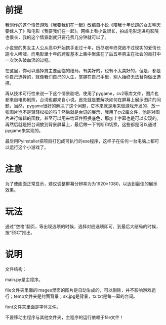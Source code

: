 

# **前提**

我创作的这个情景游戏《我要我们在一起》改编自小说《陪我十年长跑的女友明天要嫁人了》和电影《我要我们在一起》。网络上看小说很长，拍成电影走进电影院也很长，我的这个情景剧就只要花费几分钟就可以了。

小说里的男女主人公从高中开始携手走过十年，历尽艰辛终究敌不过现实的爱情长跑令人唏嘘，而电影里十年的跨度基本上集中聚焦在了后五年男主在社会的毒打中一次次头破血流的过程。

在这里，你可以选择男主要面临的结局，有美好的，也有不太美好的，但是，都是你自己选择的，就像我们自己的人生，掌握在自己手里，别人始终无法替你做出选择。

再从技术可行性来说一下这个情景剧吧，使用了pygame，cv2等库文件，图片也都来自电影剧照，台词也都来自小说。首先就是要解决如何在屏幕上展示图片的问题，当然，pygame很好的解决了这个问题，它本来就是用来做游戏开发的，放一张图片岂不是轻轻松松的吗？然后就是台词的展示，我用了cv2库文件，他是对图片进行编辑的函数，甚至可以用来给证件照换底色，那加上字幕也是可以实现的。再然后就是把台词放到背景屏幕上，最后做一下判断和切换，这些都是可以通过pygame来实现的。

最后用Pyinstaller把项目打包成可执行的exe程序，这样子在任何一台电脑上都可以运行这个小游戏了。

# 注意

为了使画面正常显示，建议调整屏幕分辨率为为1920×1080，以达到最佳的展示效果。

# 玩法

通过“空格”翻页，等出现选项的时候，选择对应选项即可，到最后大结局的时候，按“ESC”推出。

# 说明



文件结构：

main.py是主程序。

file文件夹里面的images里面的图片是自动生成的，可以删除，并不影响游戏运行；temp文件夹是封面背景；sx.jpg是背景，tx.txt是每一幕的台词。

font文件夹里面是字体文件。

不要移动主程序与其他文件夹，主程序的运行依赖于file文件！





